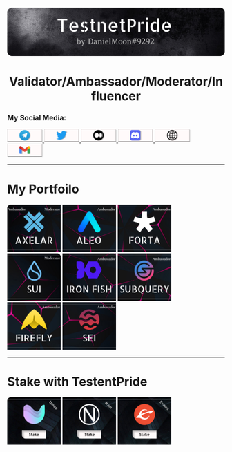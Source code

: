 [![Banner](https://github.com/Hacker-web-Vi/Hacker-web-Vi/blob/main/assets/banner2.png)](https://t.me/TestnetPride)
<h1 align="center">Validator/Ambassador/Moderator/Influencer</h1>

### My Social Media:

<a href="https://t.me/TestnetPride" target="_blank">
<img src='https://github.com/Hacker-web-Vi/Hacker-web-Vi/blob/main/assets/socials/telegram.png' alt='telegram'  width='16.2%' target="_blank">
  </a>
<a href="https://twitter.com/Danii81317712" target="_blank">
<img src='https://github.com/Hacker-web-Vi/Hacker-web-Vi/blob/main/assets/socials/twitter.png' alt='twitter'  width='16.2%' target="_blank">
  </a>
<a href="https://medium.com/@mycryptobit99" target="_blank">
<img src='https://github.com/Hacker-web-Vi/Hacker-web-Vi/blob/main/assets/socials/medium.png' alt='medium'  width='16.2%' target="_blank">
  </a>
<a href="https://discordapp.com/users/690334768185082295/" target="_blank">
<img src='https://github.com/Hacker-web-Vi/Hacker-web-Vi/blob/main/assets/socials/discord.png' alt='discord'  width='16.2%' target="_blank">
  </a>
<a href="https://testnetpride.com/" target="_blank">
<img src='https://github.com/Hacker-web-Vi/Hacker-web-Vi/blob/main/assets/socials/website.png' alt='website'  width='16.2%' target="_blank">
  </a>
<a href="https://www.google.com/" target="_blank">
<img src='https://github.com/Hacker-web-Vi/Hacker-web-Vi/blob/main/assets/socials/gmail.png' alt='gmail'  width='16.2%' target="_blank">
  </a>

___
# My Portfoilo
[<img src='https://github.com/Hacker-web-Vi/Hacker-web-Vi/blob/main/assets/logoss/axelar.png' alt='axelar'  width='24.6%'>](https://axelar.network/)
[<img src='https://github.com/Hacker-web-Vi/Hacker-web-Vi/blob/main/assets/logoss/aleo.png' alt='aleo'  width='24.6%'>](https://aleo.org/)
[<img src='https://github.com/Hacker-web-Vi/Hacker-web-Vi/blob/main/assets/logoss/forta.png' alt='forta'  width='24.6%'>](https://forta.org/)
[<img src='https://github.com/Hacker-web-Vi/Hacker-web-Vi/blob/main/assets/logoss/sui.png' alt='sui'  width='24.6%'>](https://sui.io/)
[<img src='https://github.com/Hacker-web-Vi/Hacker-web-Vi/blob/main/assets/logoss/ironfish.png' alt='ironfish'  width='24.6%'>](https://ironfish.network/)
[<img src='https://github.com/Hacker-web-Vi/Hacker-web-Vi/blob/main/assets/logoss/subquery.png' alt='subquery'  width='24.6%'>](https://subquery.network/)
[<img src='https://github.com/Hacker-web-Vi/Hacker-web-Vi/blob/main/assets/logoss/firefly.png' alt='firefly'  width='24.6%'>](https://firefly.exchange/)
[<img src='https://github.com/Hacker-web-Vi/Hacker-web-Vi/blob/main/assets/logoss/sei.png' alt='sei'  width='24.6%'>](https://www.seinetwork.io/)

___
# Stake with TestentPride
[<img src='https://github.com/Hacker-web-Vi/Hacker-web-Vi/blob/main/assets/stake/Umee.png' alt='stake umee'  width='24.6%'>](https://www.mintscan.io/umee/validators/umeevaloper1afdwxpgnqwz002ynkqtu6vxnyqpqymrr4r8apr)
[<img src='https://github.com/Hacker-web-Vi/Hacker-web-Vi/blob/main/assets/stake/Nym.png' alt='stake nym'  width='24.6%'>](https://mixnet.explorers.guru/mixnode/6JuLAGMF5mATnurQ3iEwSP3ur8niP7GzF3PKR3PR5t1P)
[<img src='https://github.com/Hacker-web-Vi/Hacker-web-Vi/blob/main/assets/stake/Evmos.png' alt='stake evmos'  width='24.6%'>](https://evmos.explorers.guru/validator/evmosvaloper1ny0dzf3wkutdfgxkk6us0xwal7gpuj4hnecw23)



<br>
